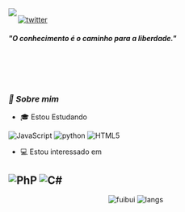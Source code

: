 <img align="left" src="https://orhun.dev/img/crow.png">

[![twitter](https://img.shields.io/badge/-@fuibui-313131?style=flat-square&labelColor=313131&logo=twitter&logoColor=white&color=313131)](https://twitter.com/fuibui)  

<h5>"O conhecimento é o caminho para a liberdade."</h5>

<br><br>
---
### <i>🎱 Sobre mim</i>

- 🎓 Estou Estudando

![JavaScript](https://img.shields.io/badge/-JavaScript-grey?style=for-the-badge&logo=javascript&logoColor=white&labelColor=8E2DE2)
![python](https://img.shields.io/badge/-python-grey?style=for-the-badge&logo=python&logoColor=white&labelColor=8E2DE2)
![HTML5](https://img.shields.io/badge/html%205-grey?style=for-the-badge&logo=html5&logoColor=white&labelColor=8E2DE2)
- 💻 Estou interessado em

![PhP](https://img.shields.io/badge/-PhP-grey?style=for-the-badge&logo=php&logoColor=white&labelColor=8E2DE2)
![C#](https://img.shields.io/badge/-CSharp-grey?style=for-the-badge&logo=c#&logoColor=white&labelColor=8E2DE2)
---

<p align="center">
  <img alt="fuibui" src="https://github-readme-stats.vercel.app/api?username=fuibui&show_icons=true&theme=radical">
  <img alt="langs" src="https://github-readme-stats.vercel.app/api/top-langs/?username=fuibui&theme=radical&show_icons=true">
</p>
